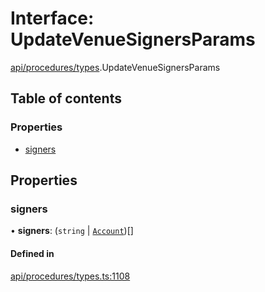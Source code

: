 # Interface: UpdateVenueSignersParams

[api/procedures/types](../wiki/api.procedures.types).UpdateVenueSignersParams

## Table of contents

### Properties

- [signers](../wiki/api.procedures.types.UpdateVenueSignersParams#signers)

## Properties

### signers

• **signers**: (`string` \| [`Account`](../wiki/api.entities.Account.Account))[]

#### Defined in

[api/procedures/types.ts:1108](https://github.com/PolymeshAssociation/polymesh-sdk/blob/9a8715021/src/api/procedures/types.ts#L1108)
